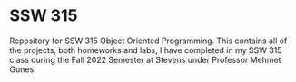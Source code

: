 # SSW 315
Repository for SSW 315 Object Oriented Programming.
This contains all of the projects, both homeworks and labs, I have completed in my SSW 315 class during the Fall 2022 Semester at Stevens under Professor Mehmet Gunes.
